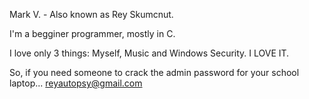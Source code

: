 Mark V. - Also known as Rey Skumcnut.

I'm a begginer programmer, mostly in C.

I love only 3 things: Myself, Music and Windows Security. I LOVE IT.

So, if you need someone to crack the admin password for your school laptop... reyautopsy@gmail.com
